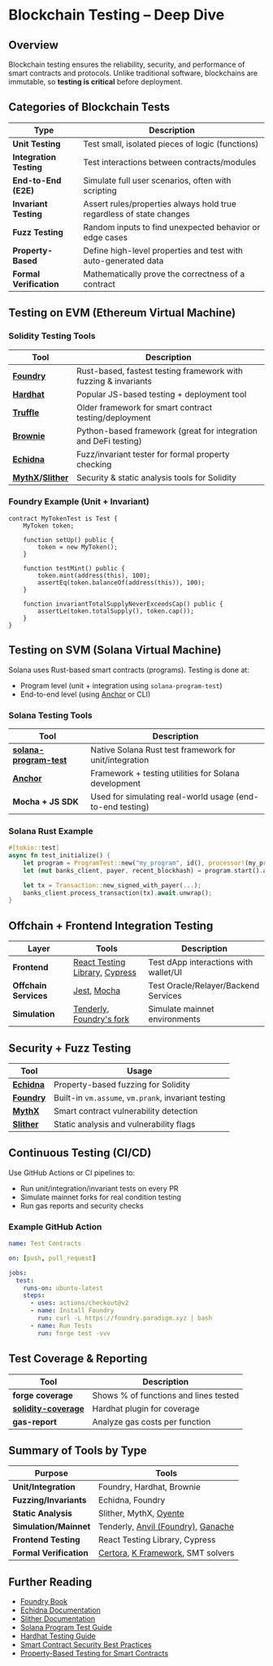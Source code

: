 # Blockchain Testing – Deep Dive

## Overview

Blockchain testing ensures the reliability, security, and performance of smart contracts and protocols. Unlike traditional software, blockchains are immutable, so **testing is critical** before deployment.

## Categories of Blockchain Tests

| Type | Description |
|------|-------------|
| **Unit Testing** | Test small, isolated pieces of logic (functions) |
| **Integration Testing** | Test interactions between contracts/modules |
| **End-to-End (E2E)** | Simulate full user scenarios, often with scripting |
| **Invariant Testing** | Assert rules/properties always hold true regardless of state changes |
| **Fuzz Testing** | Random inputs to find unexpected behavior or edge cases |
| **Property-Based** | Define high-level properties and test with auto-generated data |
| **Formal Verification** | Mathematically prove the correctness of a contract |

## Testing on EVM (Ethereum Virtual Machine)

### Solidity Testing Tools

| Tool | Description |
|------|-------------|
| **[Foundry](https://book.getfoundry.sh/)** | Rust-based, fastest testing framework with fuzzing & invariants |
| **[Hardhat](https://hardhat.org/)** | Popular JS-based testing + deployment tool |
| **[Truffle](https://trufflesuite.com/)** | Older framework for smart contract testing/deployment |
| **[Brownie](https://eth-brownie.readthedocs.io/)** | Python-based framework (great for integration and DeFi testing) |
| **[Echidna](https://github.com/crytic/echidna)** | Fuzz/invariant tester for formal property checking |
| **[MythX](https://mythx.io/)/[Slither](https://github.com/crytic/slither)** | Security & static analysis tools for Solidity |

### Foundry Example (Unit + Invariant)

```solidity
contract MyTokenTest is Test {
    MyToken token;

    function setUp() public {
        token = new MyToken();
    }

    function testMint() public {
        token.mint(address(this), 100);
        assertEq(token.balanceOf(address(this)), 100);
    }

    function invariantTotalSupplyNeverExceedsCap() public {
        assertLe(token.totalSupply(), token.cap());
    }
}
```

## Testing on SVM (Solana Virtual Machine)

Solana uses Rust-based smart contracts (programs). Testing is done at:

- Program level (unit + integration using `solana-program-test`)
- End-to-end level (using [Anchor](https://anchor-lang.com/) or CLI)

### Solana Testing Tools

| Tool | Description |
|------|-------------|
| **[solana-program-test](https://docs.solana.com/developing/test-validator)** | Native Solana Rust test framework for unit/integration |
| **[Anchor](https://anchor-lang.com/)** | Framework + testing utilities for Solana development |
| **Mocha + JS SDK** | Used for simulating real-world usage (end-to-end testing) |

### Solana Rust Example

```rust
#[tokio::test]
async fn test_initialize() {
    let program = ProgramTest::new("my_program", id(), processor!(my_processor));
    let (mut banks_client, payer, recent_blockhash) = program.start().await;

    let tx = Transaction::new_signed_with_payer(...);
    banks_client.process_transaction(tx).await.unwrap();
}
```

## Offchain + Frontend Integration Testing

| Layer | Tools | Description |
|-------|-------|-------------|
| **Frontend** | [React Testing Library](https://testing-library.com/docs/react-testing-library/intro/), [Cypress](https://www.cypress.io/) | Test dApp interactions with wallet/UI |
| **Offchain Services** | [Jest](https://jestjs.io/), [Mocha](https://mochajs.org/) | Test Oracle/Relayer/Backend Services |
| **Simulation** | [Tenderly](https://tenderly.co/), [Foundry's fork](https://book.getfoundry.sh/forge/fork-testing) | Simulate mainnet environments |

## Security + Fuzz Testing

| Tool | Usage |
|------|-------|
| **[Echidna](https://github.com/crytic/echidna)** | Property-based fuzzing for Solidity |
| **[Foundry](https://book.getfoundry.sh/)** | Built-in `vm.assume`, `vm.prank`, invariant testing |
| **[MythX](https://mythx.io/)** | Smart contract vulnerability detection |
| **[Slither](https://github.com/crytic/slither)** | Static analysis and vulnerability flags |

## Continuous Testing (CI/CD)

Use GitHub Actions or CI pipelines to:

- Run unit/integration/invariant tests on every PR
- Simulate mainnet forks for real condition testing
- Run gas reports and security checks

### Example GitHub Action

```yaml
name: Test Contracts

on: [push, pull_request]

jobs:
  test:
    runs-on: ubuntu-latest
    steps:
      - uses: actions/checkout@v2
      - name: Install Foundry
        run: curl -L https://foundry.paradigm.xyz | bash
      - name: Run Tests
        run: forge test -vvv
```

## Test Coverage & Reporting

| Tool | Description |
|------|-------------|
| **forge coverage** | Shows % of functions and lines tested |
| **[solidity-coverage](https://github.com/sc-forks/solidity-coverage)** | Hardhat plugin for coverage |
| **gas-report** | Analyze gas costs per function |

## Summary of Tools by Type

| Purpose | Tools |
|---------|-------|
| **Unit/Integration** | Foundry, Hardhat, Brownie |
| **Fuzzing/Invariants** | Echidna, Foundry |
| **Static Analysis** | Slither, MythX, [Oyente](https://github.com/melonproject/oyente) |
| **Simulation/Mainnet** | Tenderly, [Anvil (Foundry)](https://book.getfoundry.sh/anvil/), [Ganache](https://trufflesuite.com/ganache/) |
| **Frontend Testing** | React Testing Library, Cypress |
| **Formal Verification** | [Certora](https://www.certora.com/), [K Framework](https://kframework.org/), SMT solvers |

## Further Reading

- [Foundry Book](https://book.getfoundry.sh/)
- [Echidna Documentation](https://github.com/crytic/echidna/wiki)
- [Slither Documentation](https://github.com/crytic/slither/wiki)
- [Solana Program Test Guide](https://docs.solana.com/developing/test-validator)
- [Hardhat Testing Guide](https://hardhat.org/tutorial/testing-contracts)
- [Smart Contract Security Best Practices](https://consensys.github.io/smart-contract-best-practices/)
- [Property-Based Testing for Smart Contracts](https://blog.trailofbits.com/2018/03/09/echidna-a-smart-fuzzer-for-ethereum/)